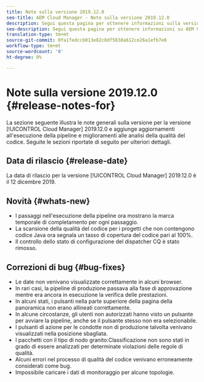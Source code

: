 ```yaml
---
title: Note sulla versione 2019.12.0
seo-title: AEM Cloud Manager - Note sulla versione 2019.12.0
description: Segui questa pagina per ottenere informazioni sulla versione 2019.12.0 di Cloud Manager.
seo-description: Segui questa pagina per ottenere informazioni su AEM Cloud Manager Release 2019.12.0.
translation-type: tm+mt
source-git-commit: 0fa1fedccb013e82c8df5838a612ce26a1efb7e8
workflow-type: tm+mt
source-wordcount: '0'
ht-degree: 0%

---
```



# Note sulla versione 2019.12.0 {#release-notes-for}

La sezione seguente illustra le note generali sulla versione per la versione [!UICONTROL Cloud Manager] 2019.12.0 e aggiunge aggiornamenti all&#39;esecuzione della pipeline e miglioramenti alle analisi della qualità del codice.
Seguite le sezioni riportate di seguito per ulteriori dettagli.

## Data di rilascio {#release-date}

La data di rilascio per la versione [!UICONTROL Cloud Manager] 2019.12.0 è il 12 dicembre 2019.

## Novità {#whats-new}

* I passaggi nell&#39;esecuzione della pipeline ora mostrano la marca temporale di completamento per ogni passaggio.
* La scansione della qualità del codice per i progetti che non contengono codice Java ora segnala un tasso di copertura del codice pari al 100%.
* Il controllo dello stato di configurazione del dispatcher CQ è stato rimosso.

## Correzioni di bug {#bug-fixes}

* Le date non venivano visualizzate correttamente in alcuni browser.
* In rari casi, la pipeline di produzione passava alla fase di approvazione mentre era ancora in esecuzione la verifica delle prestazioni.
* In alcuni stati, i pulsanti nella parte superiore della pagina della panoramica non erano allineati correttamente.
* In alcune circostanze, gli utenti non autorizzati hanno visto un pulsante per avviare la pipeline, anche se il pulsante stesso non era selezionabile.
* I pulsanti di azione per le condotte non di produzione talvolta venivano visualizzati nella posizione sbagliata.
* I pacchetti con il tipo di nodo granito:Classificazione non sono stati in grado di essere analizzati per determinate violazioni delle regole di qualità.
* Alcuni errori nel processo di qualità del codice venivano erroneamente considerati come bug.
* Impossibile caricare i dati di monitoraggio per alcune topologie.
